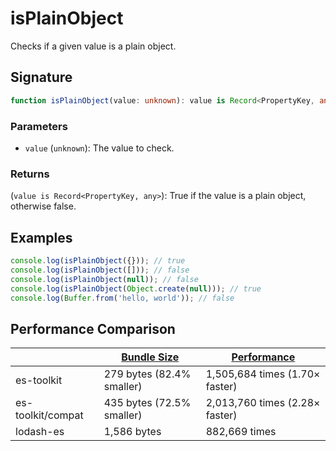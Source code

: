 # isPlainObject

Checks if a given value is a plain object.

## Signature

```typescript
function isPlainObject(value: unknown): value is Record<PropertyKey, any>;
```

### Parameters

- `value` (`unknown`): The value to check.

### Returns

(`value is Record<PropertyKey, any>`): True if the value is a plain object, otherwise false.

## Examples

```typescript
console.log(isPlainObject({})); // true
console.log(isPlainObject([])); // false
console.log(isPlainObject(null)); // false
console.log(isPlainObject(Object.create(null))); // true
console.log(Buffer.from('hello, world')); // false
```

## Performance Comparison

|                   | [Bundle Size](../../bundle-size.md) | [Performance](../../performance.md) |
| ----------------- | ----------------------------------- | ----------------------------------- |
| es-toolkit        | 279 bytes (82.4% smaller)           | 1,505,684 times (1.70× faster)      |
| es-toolkit/compat | 435 bytes (72.5% smaller)           | 2,013,760 times (2.28× faster)      |
| lodash-es         | 1,586 bytes                         | 882,669 times                       |
